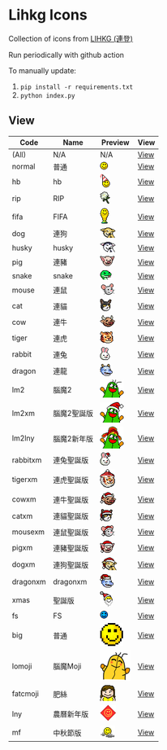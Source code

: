 # Lihkg Icons

Collection of icons from [LIHKG (連登)](https://lihkg.com/)

Run periodically with github action

To manually update:
1. `pip install -r requirements.txt`
2. `python index.py`


## View
| Code | Name | Preview | View |
| --- | --- | --- | --- |
| (All) | N/A | N/A | [View](./view/all.md) |
| normal | 普通 | ![smile.gif](assets/faces/normal/smile.gif) | [View](./view/normal.md) |
| hb | hb | ![smile_hb.gif](assets/faces/lihkg/smile_hb.gif) | [View](./view/hb.md) |
| rip | RIP | ![flower.gif](assets/faces/rip/flower.gif) | [View](./view/rip.md) |
| fifa | FIFA | ![smile.gif](assets/faces/fifa/smile.gif) | [View](./view/fifa.md) |
| dog | 連狗 | ![smile.gif](assets/faces/dog/smile.gif) | [View](./view/dog.md) |
| husky | husky | ![smile.gif](assets/faces/husky/smile.gif) | [View](./view/husky.md) |
| pig | 連豬 | ![smile.gif](assets/faces/pig/smile.gif) | [View](./view/pig.md) |
| snake | snake | ![smile.gif](assets/faces/snake/smile.gif) | [View](./view/snake.md) |
| mouse | 連鼠 | ![smile.gif](assets/faces/mouse/smile.gif) | [View](./view/mouse.md) |
| cat | 連貓 | ![smile.gif](assets/faces/cat/smile.gif) | [View](./view/cat.md) |
| cow | 連牛 | ![smile.gif](assets/faces/cow/smile.gif) | [View](./view/cow.md) |
| tiger | 連虎 | ![smile.gif](assets/faces/tiger/smile.gif) | [View](./view/tiger.md) |
| rabbit | 連兔 | ![smile.gif](assets/faces/rabbit/smile.gif) | [View](./view/rabbit.md) |
| dragon | 連龍 | ![smile.gif](assets/faces/dragon/smile.gif) | [View](./view/dragon.md) |
| lm2 | 腦魔2 | ![smile.gif](assets/faces/lm2/smile.gif) | [View](./view/lm2.md) |
| lm2xm | 腦魔2聖誕版 | ![smile.gif](assets/faces/lm2xm/smile.gif) | [View](./view/lm2xm.md) |
| lm2lny | 腦魔2新年版 | ![smile.gif](assets/faces/lm2lny/smile.gif) | [View](./view/lm2lny.md) |
| rabbitxm | 連兔聖誕版 | ![smile.gif](assets/faces/rabbitxm/smile.gif) | [View](./view/rabbitxm.md) |
| tigerxm | 連虎聖誕版 | ![smile.gif](assets/faces/tigerxm/smile.gif) | [View](./view/tigerxm.md) |
| cowxm | 連牛聖誕版 | ![smile.gif](assets/faces/cowxm/smile.gif) | [View](./view/cowxm.md) |
| catxm | 連貓聖誕版 | ![smile.gif](assets/faces/catxm/smile.gif) | [View](./view/catxm.md) |
| mousexm | 連鼠聖誕版 | ![smile.gif](assets/faces/mousexm/smile.gif) | [View](./view/mousexm.md) |
| pigxm | 連豬聖誕版 | ![smile.gif](assets/faces/pigxm/smile.gif) | [View](./view/pigxm.md) |
| dogxm | 連狗聖誕版 | ![smile.gif](assets/faces/dogxm/smile.gif) | [View](./view/dogxm.md) |
| dragonxm | dragonxm | ![smile.gif](assets/faces/dragonxm/smile.gif) | [View](./view/dragonxm.md) |
| xmas | 聖誕版 | ![smile.gif](assets/faces/xm/smile.gif) | [View](./view/xmas.md) |
| fs | FS | ![smile.gif](assets/faces/fs/smile.gif) | [View](./view/fs.md) |
| big | 普通 | ![smile.gif](assets/faces/big/smile.gif) | [View](./view/big.md) |
| lomoji | 腦魔Moji | ![05.png](assets/faces/lomoji/05.png) | [View](./view/lomoji.md) |
| fatcmoji | 肥絲 | ![fat001.gif](assets/faces/fatcmoji/fat001.gif) | [View](./view/fatcmoji.md) |
| lny | 農曆新年版 | ![smile.gif](assets/faces/lny/smile.gif) | [View](./view/lny.md) |
| mf | 中秋節版 | ![smile.png](assets/faces/mf/smile.png) | [View](./view/mf.md) |
